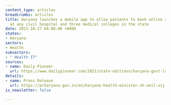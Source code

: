 ```yaml
---
content_type: articles
breadcrumbs: articles
title: Haryana launches a mobile app to allow patients to book online appointments
  at any civil hospital and three medical colleges in the state
date: 2021-10-27 04:00:00 +0000
states:
- Haryana
sectors:
- Health
subsectors:
- " Health IT"
sources:
- name: Daily Pioneer
  url: https://www.dailypioneer.com/2021/state-editions/haryana-govt-launches----swasth-haryana----app.html
details:
- name: Press Release
  url: https://prharyana.gov.in/en/haryana-health-minister-sh-anil-vij-while-affirming-that-the-swasth-haryana-mobile-app-has-been
is_newsletter: false

---
```

